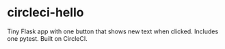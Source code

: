 # circleci-hello

Tiny Flask app with one button that shows new text when clicked.
Includes one pytest. Built on CircleCI.
